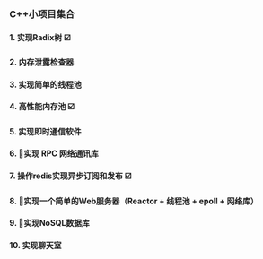 ### C++小项目集合
#### 1. 实现Radix树 ☑️
#### 2. 内存泄露检查器
#### 3. 实现简单的线程池
#### 4. 高性能内存池 ☑️
#### 5. 实现即时通信软件
#### 6. 🌟实现 RPC 网络通讯库
#### 7. 操作redis实现异步订阅和发布 ☑️
#### 8. 🌟实现一个简单的Web服务器（Reactor + 线程池 + epoll + 网络库）
#### 9. 🌟实现NoSQL数据库 
#### 10. 实现聊天室